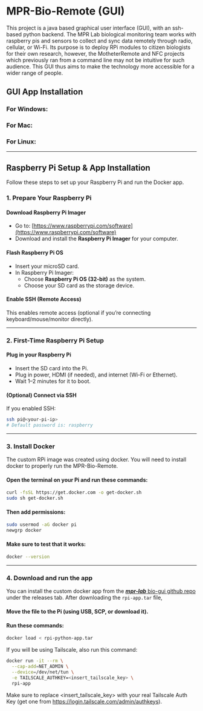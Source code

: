 # MPR-Bio-Remote (GUI)
This project is a java based graphical user interface (GUI), with an ssh-based python backend. The MPR Lab biological monitoring team works with raspberry pis and sensors to collect and sync data remotely through radio, cellular, or Wi-Fi. Its purpose is to deploy RPi modules to citizen biologists for their own research, however, the MotheterRemote and NFC projects which previously ran from a command line may not be intuitive for such audience. This GUI thus aims to make the technology more accessible for a wider range of people.

## GUI App Installation
### For Windows:
### For Mac:
### For Linux:

---
## Raspberry Pi Setup & App Installation

Follow these steps to set up your Raspberry Pi and run the Docker app.



### 1. Prepare Your Raspberry Pi

#### Download Raspberry Pi Imager
- Go to: [https://www.raspberrypi.com/software](https://www.raspberrypi.com/software)
- Download and install the **Raspberry Pi Imager** for your computer.

#### Flash Raspberry Pi OS
- Insert your microSD card.
- In Raspberry Pi Imager:
    - Choose **Raspberry Pi OS (32-bit)** as the system.
    - Choose your SD card as the storage device.

#### Enable SSH (Remote Access)


This enables remote access (optional if you’re connecting keyboard/mouse/monitor directly).

---

### 2. First-Time Raspberry Pi Setup

#### Plug in your Raspberry Pi
- Insert the SD card into the Pi.
- Plug in power, HDMI (if needed), and internet (Wi-Fi or Ethernet).
- Wait 1–2 minutes for it to boot.

#### (Optional) Connect via SSH
If you enabled SSH:
```bash
ssh pi@<your-pi-ip>
# Default password is: raspberry
```
---
### 3. Install Docker
The custom RPi image was created using docker. You will need to install docker to properly run the MPR-Bio-Remote.
#### Open the terminal on your Pi and run these commands:
```bash
curl -fsSL https://get.docker.com -o get-docker.sh
sudo sh get-docker.sh
```
#### Then add permissions:
```bash
sudo usermod -aG docker pi
newgrp docker
```
#### Make sure to test that it works:
```bash
docker --version
```

---
### 4. Download and run the app
You can install the custom docker app from the [***mpr-lab*** bio-gui github repo](https://github.com/mpr-lab/bio-gui) under the releases tab. After downloading the `rpi-app.tar` file,
#### Move the file to the Pi (using USB, SCP, or download it).
#### Run these commands:
```bash 
docker load < rpi-python-app.tar
```
If you will be using Tailscale, also run this command:
```bash
docker run -it --rm \
  --cap-add=NET_ADMIN \
  --device=/dev/net/tun \
  -e TAILSCALE_AUTHKEY=<insert_tailscale_key> \
  rpi-app
```
Make sure to replace <insert_tailscale_key> with your real Tailscale Auth Key (get one from https://login.tailscale.com/admin/authkeys).

